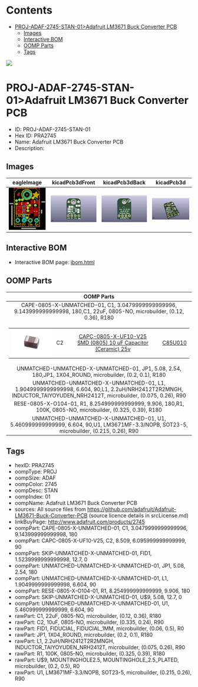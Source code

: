 



Contents
========

* [PROJ-ADAF-2745-STAN-01>Adafruit LM3671 Buck Converter PCB](#proj-adaf-2745-stan-01adafruit-lm3671-buck-converter-pcb)
	* [Images](#images)
	* [Interactive BOM](#interactive-bom)
	* [OOMP Parts](#oomp-parts)
	* [Tags](#tags)
  
![][im]
# PROJ-ADAF-2745-STAN-01>Adafruit LM3671 Buck Converter PCB

- ID: PROJ-ADAF-2745-STAN-01
- Hex ID: PRA2745
- Name: Adafruit LM3671 Buck Converter PCB
- Description: 

## Images
  
  

|eagleImage|kicadPcb3dFront|kicadPcb3dBack|kicadPcb3d|
| :---: | :---: | :---: | :---: |
|[![eagleImage](eagleImage_140.png)](eagleImage_600.png)|[![kicadPcb3dFront](kicadPcb3dFront_140.png)](kicadPcb3dFront_600.png)|[![kicadPcb3dBack](kicadPcb3dBack_140.png)](kicadPcb3dBack_600.png)|[![kicadPcb3d](kicadPcb3d_140.png)](kicadPcb3d_600.png)|

## Interactive BOM

- Interactive BOM page: [ibom.html](kicad/bom/ibom.html)

## OOMP Parts
  

|OOMP Parts|
| :---: |
|CAPE-0805-X-UNMATCHED-01, C1, 3.0479999999999996, 9.143999999999998, 180,C1, 22uF, 0805-NO, microbuilder, (0.12, 0.36), R180|
|<table><tr><td>![CAPC-0805-X-UF10-V25](https://raw.githubusercontent.com/oomlout/oomlout_OOMP_parts/main/CAPC-0805-X-UF10-V25/image_140.jpg)</td><td> C2</td><td>[CAPC-0805-X-UF10-V25<br>SMD (0805) 10 uF Capacitor (Ceramic) 25v](https://github.com/oomlout/oomlout_OOMP_parts/tree/main/CAPC-0805-X-UF10-V25/)</td><td>[C85U010](https://github.com/oomlout/oomlout_OOMP_parts/tree/main/CAPC-0805-X-UF10-V25/)</td></tr></table>|
|UNMATCHED-UNMATCHED-X-UNMATCHED-01, JP1, 5.08, 2.54, 180,JP1, 1X04_ROUND, microbuilder, (0.2, 0.1), R180|
|UNMATCHED-UNMATCHED-X-UNMATCHED-01, L1, 1.9049999999999998, 6.604, 90,L1, 2.2uH/NRH2412T2R2MNGH, INDUCTOR_TAIYOYUDEN_NRH2412T, microbuilder, (0.075, 0.26), R90|
|RESE-0805-X-O104-01, R1, 8.254999999999999, 9.906, 180,R1, 100K, 0805-NO, microbuilder, (0.325, 0.39), R180|
|UNMATCHED-UNMATCHED-X-UNMATCHED-01, U1, 5.460999999999999, 6.604, 90,U1, LM3671MF-3.3/NOPB, SOT23-5, microbuilder, (0.215, 0.26), R90|

## Tags

- hexID: PRA2745
- oompType: PROJ
- oompSize: ADAF
- oompColor: 2745
- oompDesc: STAN
- oompIndex: 01
- oompName: Adafruit LM3671 Buck Converter PCB
- sources: All source files from https://github.com/adafruit/Adafruit-LM3671-Buck-Converter-PCB (source licence details in srcLicense.md)
- linkBuyPage: http://www.adafruit.com/products/2745
- oompPart: CAPE-0805-X-UNMATCHED-01, C1, 3.0479999999999996, 9.143999999999998, 180
- oompPart: CAPC-0805-X-UF10-V25, C2, 8.509, 6.095999999999999, 90
- oompPart: SKIP-UNMATCHED-X-UNMATCHED-01, FID1, 1.5239999999999998, 12.7, 0
- oompPart: UNMATCHED-UNMATCHED-X-UNMATCHED-01, JP1, 5.08, 2.54, 180
- oompPart: UNMATCHED-UNMATCHED-X-UNMATCHED-01, L1, 1.9049999999999998, 6.604, 90
- oompPart: RESE-0805-X-O104-01, R1, 8.254999999999999, 9.906, 180
- oompPart: SKIP-UNMATCHED-X-UNMATCHED-01, U$9, 5.08, 12.7, 0
- oompPart: UNMATCHED-UNMATCHED-X-UNMATCHED-01, U1, 5.460999999999999, 6.604, 90
- rawPart: C1, 22uF, 0805-NO, microbuilder, (0.12, 0.36), R180
- rawPart: C2, 10uF, 0805-NO, microbuilder, (0.335, 0.24), R90
- rawPart: FID1, FIDUCIAL, FIDUCIAL_1MM, microbuilder, (0.06, 0.5), R0
- rawPart: JP1, 1X04_ROUND, microbuilder, (0.2, 0.1), R180
- rawPart: L1, 2.2uH/NRH2412T2R2MNGH, INDUCTOR_TAIYOYUDEN_NRH2412T, microbuilder, (0.075, 0.26), R90
- rawPart: R1, 100K, 0805-NO, microbuilder, (0.325, 0.39), R180
- rawPart: U$9, MOUNTINGHOLE2.5, MOUNTINGHOLE_2.5_PLATED, microbuilder, (0.2, 0.5), R0
- rawPart: U1, LM3671MF-3.3/NOPB, SOT23-5, microbuilder, (0.215, 0.26), R90



[im]: kicadPcb3d_450.png
